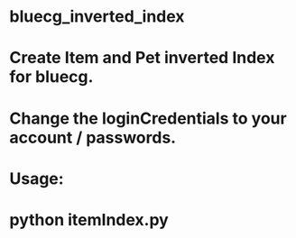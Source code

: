 # bluecg_inverted_index
# Create Item and Pet inverted Index for bluecg.
# Change the loginCredentials to your account / passwords.
# Usage:
#   python itemIndex.py
